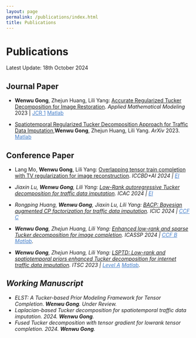 ```yaml
---
layout: page
permalink: /publications/index.html
title: Publications
---
```


# Publications

Latest Update: 18th October 2024&nbsp; 

## Journal Paper

- **Wenwu Gong**, Zhejun Huang, Lili Yang: [Accurate Regularized Tucker Decomposition for Image Restoration](https://GongWenwuu.github.io/mypaper/ARTD_2023.pdf).
		<em>Applied Mathematical Modeling</em> 2023 | <a style="color: #447ec9" href="https://www.sciencedirect.com/journal/applied-mathematical-modelling">JCR 1</a>
		<a style="color: #447ec9" href="https://github.com/GongWenwuu/ARTD">Matlab</a>

- [Spatiotemporal Regularized Tucker Decomposition Approach for Traffic Data Imputation](https://GongWenwuu.github.io/mypaper/STRTD_ITS.pdf),**Wenwu Gong**, Zhejun Huang, Lili Yang. <em>ArXiv</em> 2023.
  		<a style="color: #447ec9" href="https://github.com/GongWenwuu/STRTD">Matlab</a>

## Conference Paper

- Lang Mo, **Wenwu Gong**, Lili Yang: [Overlapping tensor train completion with TV regularization for image reconstruction](https://GongWenwuu.github.io/mypaper/OTTV_2024.pdf).
  		<em>ICCBD+AI 2024<em> | <a style="color: #447ec9" href="https://doi.org/10.1109/ICCBD-AI65562.2024.00069"> EI </a>
- Jiaxin Lu, **Wenwu Gong**, Lili Yang: [Low-Rank autoregressive Tucker decomposition for traffic data imputation](https://GongWenwuu.github.io/mypaper/LATD_2024.pdf).
  		<em>ICAC 2024<em> | <a style="color: #447ec9" href="https://doi.org/10.1109/ICAC61394.2024.10718844"> EI </a>

- Rongping Huang, **Wenwu Gong**, Jiaxin Lu, Lili Yang: [BACP: Bayesian augmented CP factorization for traffic data imputation](https://GongWenwuu.github.io/mypaper/BACP_2024.pdf).
  		<em>ICIC 2024<em> | <a style="color: #447ec9" href="https://doi.org/10.1007/978-981-97-5618-6_10"> CCF C </a>

- **Wenwu Gong**, Zhejun Huang, Lili Yang: [Enhanced low-rank and sparse Tucker decomposition for image completion](https://GongWenwuu.github.io/mypaper/ELRSTD_2024.pdf).
  		<em>ICASSP 2024<em> | <a style="color: #447ec9" href="https://ieeexplore.ieee.org/document/10448445"> CCF B </a> 
  		<a style="color: #447ec9" href="https://github.com/GongWenwuu/ELRSTD">Matlab</a>.

- **Wenwu Gong**, Zhejun Huang, Lili Yang: [LSPTD: Low-rank and spatiotemporal priors enhanced Tucker decomposition for internet traffic data imputation](https://GongWenwuu.github.io/mypaper/LSPTD_2023.pdf).
  		 <em>ITSC 2023</em> | <a style="color: #447ec9" href="https://ieeexplore.ieee.org/document/10422071">Level A</a> 
  		 <a style="color: #447ec9" href="https://github.com/GongWenwuu/LSPTD">Matlab</a>.

## Working Manuscript

- ELST: A Tucker-based Prior Modeling Framework for Tensor Completion. **Wenwu Gong**. Under Review.
- Laplacian­-based Tucker decomposition for spatiotemporal traffic data imputation. 2024. **Wenwu Gong**. 
- Fused Tucker decomposition with tensor gradient for low­rank tensor completion. 2024. **Wenwu Gong**. 

<br>

